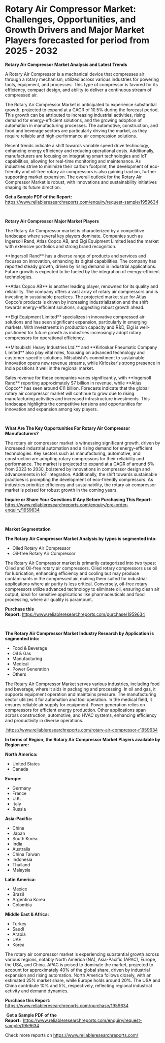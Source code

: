 <p><h1>Rotary Air Compressor Market: Challenges, Opportunities, and Growth Drivers and Major Market Players forecasted for period from 2025 - 2032</h1></p><p><strong>Rotary Air Compressor Market Analysis and Latest Trends</strong></p>
<p><p>A Rotary Air Compressor is a mechanical device that compresses air through a rotary mechanism, utilized across various industries for powering tools, equipment, and processes. This type of compressor is favored for its efficiency, compact design, and ability to deliver a continuous stream of compressed air. </p><p>The Rotary Air Compressor Market is anticipated to experience substantial growth, projected to expand at a CAGR of 10.5% during the forecast period. This growth can be attributed to increasing industrial activities, rising demand for energy-efficient solutions, and the growing adoption of automation in manufacturing processes. The automotive, construction, and food and beverage sectors are particularly driving the market, as they require reliable and high-performance air compression solutions.</p><p>Recent trends indicate a shift towards variable speed drive technology, enhancing energy efficiency and reducing operational costs. Additionally, manufacturers are focusing on integrating smart technologies and IoT capabilities, allowing for real-time monitoring and maintenance. As industries strive to minimize their carbon footprint, the development of eco-friendly and oil-free rotary air compressors is also gaining traction, further supporting market expansion. The overall outlook for the Rotary Air Compressor Market is robust, with innovations and sustainability initiatives shaping its future direction.</p></p>
<p><strong>Get a Sample PDF of the Report:&nbsp;</strong> <a href="https://www.reliableresearchreports.com/enquiry/request-sample/1959634?utm_campaign=2380&utm_medium=2&utm_source=Github&utm_content=ia&utm_term=18022025&utm_id=rotary-air-compressor">https://www.reliableresearchreports.com/enquiry/request-sample/1959634</a></p>
<p>&nbsp;</p>
<p><strong>Rotary Air Compressor Major Market Players</strong></p>
<p><p>The Rotary Air Compressor market is characterized by a competitive landscape where several key players dominate. Companies such as Ingersoll Rand, Atlas Copco AB, and Elgi Equipment Limited lead the market with extensive portfolios and strong brand recognition. </p><p>**Ingersoll Rand** has a diverse range of products and services and focuses on innovation, enhancing its digital capabilities. The company has reported steady growth, driven by rising demand in industrial applications. Future growth is expected to be fueled by the integration of energy-efficient technologies.</p><p>**Atlas Copco AB** is another leading player, renowned for its quality and reliability. The company offers a vast array of rotary air compressors and is investing in sustainable practices. The projected market size for Atlas Copco's products is driven by increasing industrialization and the shift towards energy-efficient solutions, suggesting robust growth ahead.</p><p>**Elgi Equipment Limited** specializes in innovative compressed air solutions and has seen significant expansion, particularly in emerging markets. With investments in production capacity and R&D, Elgi is well-positioned for future growth as industries increasingly adopt rotary compressors for operational efficiency.</p><p>**Mitsubishi Heavy Industries Ltd.** and **Kirloskar Pneumatic Company Limited** also play vital roles, focusing on advanced technology and customer-specific solutions. Mitsubishi's commitment to sustainable innovation opens new revenue streams, while Kirloskar's strong presence in India positions it well in the regional market.</p><p>Sales revenue for these companies varies significantly, with **Ingersoll Rand** reporting approximately $7 billion in revenue, while **Atlas Copco** has seen around €11 billion. Forecasts indicate that the global rotary air compressor market will continue to grow due to rising manufacturing activities and increased infrastructure investments. This landscape highlights the competitive tensions and opportunities for innovation and expansion among key players.</p></p>
<p>&nbsp;</p>
<p><strong>What Are The Key Opportunities For Rotary Air Compressor Manufacturers?</strong></p>
<p><p>The rotary air compressor market is witnessing significant growth, driven by increased industrial automation and a rising demand for energy-efficient technologies. Key sectors such as manufacturing, automotive, and construction are adopting rotary compressors for their reliability and performance. The market is projected to expand at a CAGR of around 5% from 2023 to 2030, bolstered by innovations in compressor design and advancements in IoT integration. Additionally, the shift towards sustainable practices is prompting the development of eco-friendly compressors. As industries prioritize efficiency and sustainability, the rotary air compressor market is poised for robust growth in the coming years.</p></p>
<p><strong>Inquire or Share Your Questions If Any Before Purchasing This Report:</strong> <a href="https://www.reliableresearchreports.com/enquiry/pre-order-enquiry/1959634?utm_campaign=2380&utm_medium=2&utm_source=Github&utm_content=ia&utm_term=18022025&utm_id=rotary-air-compressor">https://www.reliableresearchreports.com/enquiry/pre-order-enquiry/1959634</a></p>
<p>&nbsp;</p>
<p><strong>Market Segmentation</strong></p>
<p><strong>The Rotary Air Compressor Market Analysis by types is segmented into:</strong></p>
<p><ul><li>Oiled Rotary Air Compressor</li><li>Oil-free Rotary Air Compressor</li></ul></p>
<p><p>The Rotary Air Compressor market is primarily categorized into two types: Oiled and Oil-free rotary air compressors. Oiled rotary compressors use oil for lubrication, enhancing efficiency and cooling but may produce contaminants in the compressed air, making them suited for industrial applications where air purity is less critical. Conversely, oil-free rotary compressors utilize advanced technology to eliminate oil, ensuring clean air output, ideal for sensitive applications like pharmaceuticals and food processing, where air quality is paramount.</p></p>
<p><strong>Purchase this Report:&nbsp;</strong><a href="https://www.reliableresearchreports.com/purchase/1959634?utm_campaign=2380&utm_medium=2&utm_source=Github&utm_content=ia&utm_term=18022025&utm_id=rotary-air-compressor">https://www.reliableresearchreports.com/purchase/1959634</a></p>
<p>&nbsp;</p>
<p><strong>The Rotary Air Compressor Market Industry Research by Application is segmented into:</strong></p>
<p><ul><li>Food & Beverage</li><li>Oil & Gas</li><li>Manufacturing</li><li>Medical</li><li>Power Generation</li><li>Others</li></ul></p>
<p><p>The Rotary Air Compressor Market serves various industries, including food and beverage, where it aids in packaging and processing. In oil and gas, it supports equipment operation and maintains pressure. The manufacturing sector utilizes it for automation and tool operation. In the medical field, it ensures reliable air supply for equipment. Power generation relies on compressors for efficient energy production. Other applications span across construction, automotive, and HVAC systems, enhancing efficiency and productivity in diverse operations.</p></p>
<p><a href="https://www.reliableresearchreports.com/rotary-air-compressor-r1959634?utm_campaign=2380&utm_medium=2&utm_source=Github&utm_content=ia&utm_term=18022025&utm_id=rotary-air-compressor">&nbsp;https://www.reliableresearchreports.com/rotary-air-compressor-r1959634</a></p>
<p><strong>In terms of Region, the Rotary Air Compressor Market Players available by Region are:</strong></p>
<p>
    <p> <strong> North America: </strong>
        <ul>
            <li>United States</li>
            <li>Canada</li>
        </ul>
        </p> 
    <p> <strong> Europe: </strong>
        <ul>
            <li>Germany</li>
            <li>France</li>
            <li>U.K.</li>
            <li>Italy</li>
            <li>Russia</li>
        </ul>
        </p> 
    <p> <strong> Asia-Pacific: </strong>
        <ul>
            <li>China</li>
            <li>Japan</li>
            <li>South Korea</li>
            <li>India</li>
            <li>Australia</li>
            <li>China Taiwan</li>
            <li>Indonesia</li>
            <li>Thailand</li>
            <li>Malaysia</li>
        </ul>
        </p> 
    <p> <strong> Latin America: </strong>
        <ul>
            <li>Mexico</li>
            <li>Brazil</li>
            <li>Argentina Korea</li>
            <li>Colombia</li>
        </ul>
        </p> 
    <p> <strong> Middle East & Africa: </strong>
        <ul>
            <li>Turkey</li>
            <li>Saudi</li>
            <li>Arabia</li>
            <li>UAE</li>
            <li>Korea</li>
        </ul>
    </p>
    </p>
<p><p>The rotary air compressor market is experiencing substantial growth across various regions, notably North America (NA), Asia-Pacific (APAC), Europe, the USA, and China. APAC is poised to dominate the market, projected to account for approximately 40% of the global share, driven by industrial expansion and rising automation. North America follows closely, with an estimated 25% market share, while Europe holds around 20%. The USA and China contribute 10% and 5%, respectively, reflecting regional industrial activity and demand dynamics.</p></p>
<p><strong>Purchase this Report: </strong><a href="https://www.reliableresearchreports.com/purchase/1959634?utm_campaign=2380&utm_medium=2&utm_source=Github&utm_content=ia&utm_term=18022025&utm_id=rotary-air-compressor">https://www.reliableresearchreports.com/purchase/1959634</a></p>
<p>&nbsp;<strong>Get a Sample PDF of the Report:&nbsp;&nbsp;</strong><a href="https://www.reliableresearchreports.com/enquiry/request-sample/1959634?utm_campaign=2380&utm_medium=2&utm_source=Github&utm_content=ia&utm_term=18022025&utm_id=rotary-air-compressor">https://www.reliableresearchreports.com/enquiry/request-sample/1959634</a></p>
<p><strong></strong></p>
<p>Check more reports on <a href="https://www.reliableresearchreports.com/?utm_campaign=2380&utm_medium=2&utm_source=Github&utm_content=ia&utm_term=18022025&utm_id=rotary-air-compressor">https://www.reliableresearchreports.com/</a></p>